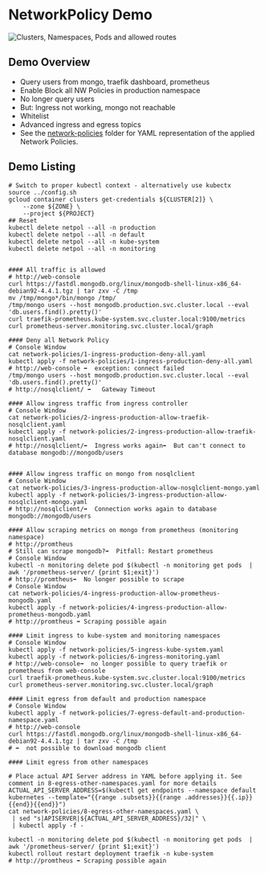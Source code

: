 # NetworkPolicy Demo

![Clusters, Namespaces, Pods and allowed routes](https://www.plantuml.com/plantuml/svg/dL1BQzj04BxhLspLGawoP9icGfGG70Y5Xf23eOVMXzNks5wqcjdk0rEA_tjtPRKMwGCJNRGptsE-cJldkVMXrzaRXK872S5gjlVUkAOiBJ_CTihlGniSM47e0VrCK5_sIkmLwD9eZabUTA45Y-315SvO5Vzbpvq7Mrfm5Ao0igj_OqL0pLlG88l5UoFyJAK8cUiK6cvvpnH6wPOBO3yonbPST3jB0UKzQRBixMB9br8cXAm4EtRdrzTrBRFZr8XRIuV1P2fzGOeR6K90_uffZ3qG-h7tC7p9F3jla7zShvzpnXrxN6KPaeojJxLZzpga0-LnQ7GnSIhVHUY9z-1C4bwbenRkUsJrLud6ulTbRJbiLRT9XlbOv2VeSRLXHN5xvcHiibl-uHs2DwHll-8J-6VIRaY5PXvvnt-5aB3bGVjpWC_GncEY8msR5v66uLESDUm0RI5EPLDN5oPQ_2-HiII3y8emXRhGSNcAYkI-QQ5L9Fyr_1IFuITbiwogwW-JKTOJxaYsIJ8-c_BNOt5JpM-6VOxP7Q0ClVu9)

## Demo Overview

* Query users from mongo, traefik dashboard, prometheus
* Enable Block all NW Policies in production namespace
* No longer query users
* But: Ingress not working, mongo not reachable
* Whitelist
* Advanced ingress and egress topics
* See the [network-policies](network-policies) folder for YAML representation of the applied Network Policies.

## Demo Listing

```shell script
# Switch to proper kubectl context - alternatively use kubectx
source ../config.sh
gcloud container clusters get-credentials ${CLUSTER[2]} \
    --zone ${ZONE} \
    --project ${PROJECT}
## Reset
kubectl delete netpol --all -n production
kubectl delete netpol --all -n default
kubectl delete netpol --all -n kube-system
kubectl delete netpol --all -n monitoring


#### All traffic is allowed
# http://web-console
curl https://fastdl.mongodb.org/linux/mongodb-shell-linux-x86_64-debian92-4.4.1.tgz | tar zxv -C /tmp
mv /tmp/mongo*/bin/mongo /tmp/
/tmp/mongo users --host mongodb.production.svc.cluster.local --eval 'db.users.find().pretty()'
curl traefik-prometheus.kube-system.svc.cluster.local:9100/metrics
curl prometheus-server.monitoring.svc.cluster.local/graph

#### Deny all Network Policy
# Console Window
cat network-policies/1-ingress-production-deny-all.yaml
kubectl apply -f network-policies/1-ingress-production-deny-all.yaml
# http://web-console ➡️  exception: connect failed
/tmp/mongo users --host mongodb.production.svc.cluster.local --eval 'db.users.find().pretty()'
# http://nosqlclient/ ➡️   Gateway Timeout

#### Allow ingress traffic from ingress controller
# Console Window
cat network-policies/2-ingress-production-allow-traefik-nosqlclient.yaml
kubectl apply -f network-policies/2-ingress-production-allow-traefik-nosqlclient.yaml
# http://nosqlclient/➡️  Ingress works again➡️  But can't connect to database mongodb://mongodb/users


#### Allow ingress traffic on mongo from nosqlclient
# Console Window
cat network-policies/3-ingress-production-allow-nosqlclient-mongo.yaml
kubectl apply -f network-policies/3-ingress-production-allow-nosqlclient-mongo.yaml
# http://nosqlclient/➡️  Connection works again to database mongodb://mongodb/users

#### Allow scraping metrics on mongo from prometheus (monitoring namespace)
# http://promtheus
# Still can scrape mongodb?➡️  Pitfall: Restart prometheus
# Console Window
kubectl -n monitoring delete pod $(kubectl -n monitoring get pods  | awk '/prometheus-server/ {print $1;exit}')
# http://promtheus➡️  No longer possible to scrape
# Console Window 
cat network-policies/4-ingress-production-allow-prometheus-mongodb.yaml
kubectl apply -f network-policies/4-ingress-production-allow-prometheus-mongodb.yaml
# http://promtheus ➡ Scraping possible again

#### Limit ingress to kube-system and monitoring namespaces
# Console Window
kubectl apply -f network-policies/5-ingress-kube-system.yaml
kubectl apply -f network-policies/6-ingress-monitoring.yaml
# http://web-console➡️  no longer possible to query traefik or prometheus from web-console
curl traefik-prometheus.kube-system.svc.cluster.local:9100/metrics
curl prometheus-server.monitoring.svc.cluster.local/graph

#### Limit egress from default and production namespace
# Console Window
kubectl apply -f network-policies/7-egress-default-and-production-namespace.yaml
# http://web-console 
curl https://fastdl.mongodb.org/linux/mongodb-shell-linux-x86_64-debian92-4.4.1.tgz | tar zxv -C /tmp
# ➡️  not possible to download mongodb client

#### Limit egress from other namespaces

# Place actual API Server address in YAML before applying it. See comment in 8-egress-other-namespaces.yaml for more details
ACTUAL_API_SERVER_ADDRESS=$(kubectl get endpoints --namespace default kubernetes --template="{{range .subsets}}{{range .addresses}}{{.ip}}{{end}}{{end}}")
cat network-policies/8-egress-other-namespaces.yaml \
 | sed "s|APISERVER|${ACTUAL_API_SERVER_ADDRESS}/32|" \
 | kubectl apply -f -

kubectl -n monitoring delete pod $(kubectl -n monitoring get pods  | awk '/prometheus-server/ {print $1;exit}')
kubectl rollout restart deployment traefik -n kube-system
# http://promtheus ➡ Scraping possible again
```

